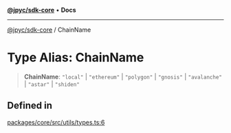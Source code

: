 [**@jpyc/sdk-core**](../README.md) • **Docs**

---

[@jpyc/sdk-core](../globals.md) / ChainName

# Type Alias: ChainName

> **ChainName**: `"local"` \| `"ethereum"` \| `"polygon"` \| `"gnosis"` \| `"avalanche"` \| `"astar"` \| `"shiden"`

## Defined in

[packages/core/src/utils/types.ts:6](https://github.com/jcam1/sdks/blob/1659b7e6716057ee71757832a574d1003deb70f2/packages/core/src/utils/types.ts#L6)
